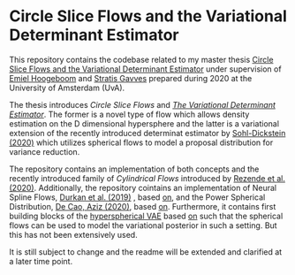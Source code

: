 # Circle Slice Flows and the Variational Determinant Estimator

This repository contains the codebase related to my master thesis [Circle Slice Flows and the Variational Determinant Estimator](https://github.com/P4ppenheimer/master_thesis) under supervision of [Emiel Hoogeboom](https://scholar.google.nl/citations?user=nkTd_BIAAAAJ&hl=en) and [Stratis Gavves](https://scholar.google.com/citations?user=QqfCvsgAAAAJ&hl=en) prepared during 2020 at the University of Amsterdam (UvA). 

The thesis introduces _Circle Slice Flows_ and [_The Variational Determinant Estimator_](https://arxiv.org/abs/2012.13311). The former is a novel type of flow which allows density estimation on the D dimensional hypersphere and the latter is a variational extension of the recently introduced determinat estimator by [Sohl-Dickstein (2020)](https://arxiv.org/abs/2005.06553v2) which utilizes spherical flows to model a proposal distribution for variance reduction. 

The repository contains an implementation of both concepts and the recently introduced family of _Cylindrical Flows_ introduced by 
[Rezende et al. (2020)](https://arxiv.org/abs/2002.02428). Additionally, the repository cointains an implementation of Neural Spline Flows, [Durkan et al. (2019)](https://arxiv.org/abs/1906.04032) , based [on](https://github.com/bayesiains/nflows/tree/master/nflows/transforms/splines), and the Power Spherical Distribution, [De Cao, Aziz (2020)](https://arxiv.org/abs/2006.04437), based [on](https://github.com/nicola-decao/power_spherical). Furthermore, it contains first building blocks of the [hyperspherical VAE](https://arxiv.org/abs/1804.00891) based [on](https://github.com/nicola-decao/s-vae-pytorch) such that the spherical flows can be used to model the variational posterior in such a setting. But this has not been extensively used.

It is still subject to change and the readme will be extended and clarified at a later time point.


